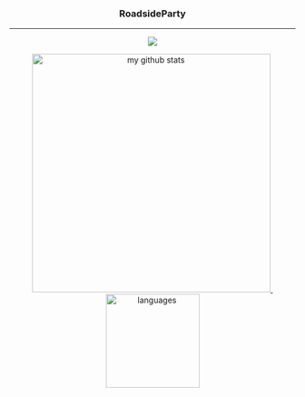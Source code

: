 <h3 align="center">RoadsideParty</h3>

---

<a href="#">
    <p align="center">
        <img src="https://github-profile-trophy.vercel.app/?username=RoadsideParty&column=7&theme=onedark"/>
    </p>
</a>

<a align="center" href="#">
    <p align="center">
    <img src="https://github-readme-stats.vercel.app/api?username=RoadsideParty&show_icons=true&theme=tokyonight" alt="my github stats" width="420"/>&nbsp;<img src="https://github-readme-stats.vercel.app/api/top-langs/?username=RoadsideParty&layout=compact&theme=tokyonight" alt="languages" height="165">
    </p>
</a>